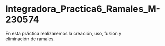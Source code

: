 # Integradora_Practica6_Ramales_M-230574

En esta práctica realizaremos la creación, uso, fusión y eliminación de ramales.